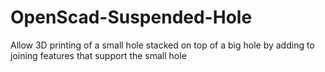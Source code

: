 # OpenScad-Suspended-Hole
Allow 3D printing of a small hole stacked on top of a big hole by adding to joining features that support the small hole
